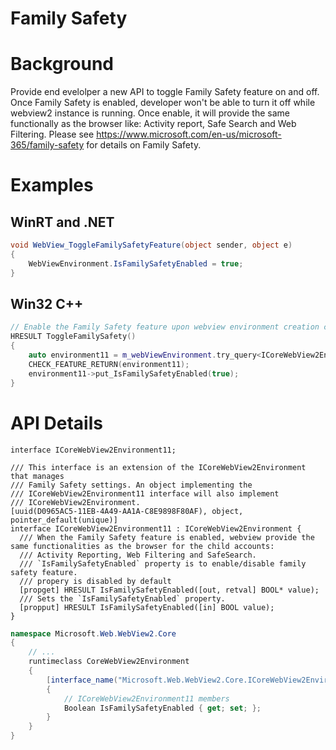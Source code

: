 Family Safety
===

# Background
Provide end evelolper a new API to toggle Family Safety feature on and off. Once Family Safety is enabled, developer won't be able to turn it off while webview2 instance is running. Once enable, it will provide the same functionally as the browser like: Activity report, Safe Search and Web Filtering. Please see https://www.microsoft.com/en-us/microsoft-365/family-safety for details on Family Safety. 

# Examples
## WinRT and .NET   
```c#
void WebView_ToggleFamilySafetyFeature(object sender, object e)
{
    WebViewEnvironment.IsFamilySafetyEnabled = true;
}


```
## Win32 C++
```cpp
// Enable the Family Safety feature upon webview environment creation complete
HRESULT ToggleFamilySafety()
{
    auto environment11 = m_webViewEnvironment.try_query<ICoreWebView2Environment11>();
    CHECK_FEATURE_RETURN(environment11);
    environment11->put_IsFamilySafetyEnabled(true);
}
```

# API Details    
```
interface ICoreWebView2Environment11;

/// This interface is an extension of the ICoreWebView2Environment that manages
/// Family Safety settings. An object implementing the
/// ICoreWebView2Environment11 interface will also implement
/// ICoreWebView2Environment.
[uuid(D0965AC5-11EB-4A49-AA1A-C8E9898F80AF), object, pointer_default(unique)]
interface ICoreWebView2Environment11 : ICoreWebView2Environment {
  /// When the Family Safety feature is enabled, webview provide the same functionalities as the browser for the child accounts:
  /// Activity Reporting, Web Filtering and SafeSearch.
  /// `IsFamilySafetyEnabled` property is to enable/disable family safety feature.
  /// propery is disabled by default
  [propget] HRESULT IsFamilySafetyEnabled([out, retval] BOOL* value);
  /// Sets the `IsFamilySafetyEnabled` property.
  [propput] HRESULT IsFamilySafetyEnabled([in] BOOL value);
}
```

```c# (but really MIDL3)
namespace Microsoft.Web.WebView2.Core
{
    // ...
    runtimeclass CoreWebView2Environment
    {
        [interface_name("Microsoft.Web.WebView2.Core.ICoreWebView2Environment11")]
        {
            // ICoreWebView2Environment11 members
            Boolean IsFamilySafetyEnabled { get; set; };
        }
    }
}
```

